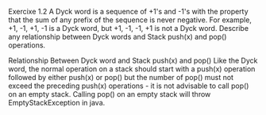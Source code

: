 Exercixe 1.2
A Dyck word is a sequence of +1's and -1's with the property that the sum of any prefix of the sequence is never negative.
For example, +1, -1, +1, -1 is a Dyck word, but +1, -1, -1, +1 is not a Dyck word. 
Describe any relationship between Dyck words and Stack push(x) and pop() operations.

Relationship Between Dyck word and Stack push(x) and pop()
Like the Dyck word, the normal operation on a stack should start with a push(x) operation followed by either push(x) or pop()
but the number of pop() must not exceed the preceding push(x) operations - it is not advisable to call pop() on an empty stack. 
Calling pop() on an empty stack will throw EmptyStackException in java.